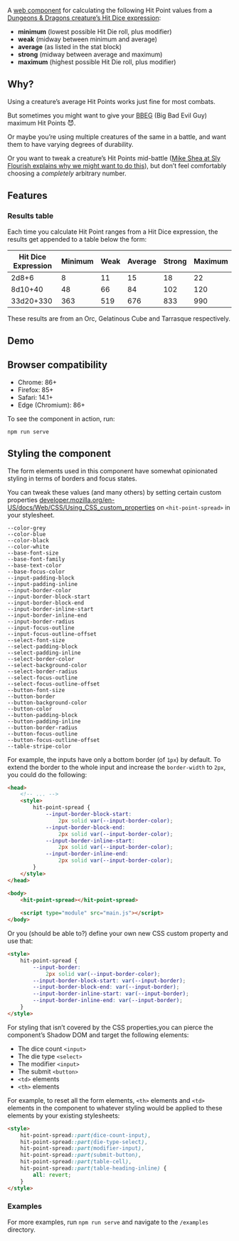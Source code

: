 A [web component](https://developer.mozilla.org/en-US/docs/Web/API/Web_components) for calculating the following Hit Point values from a [Dungeons &amp; Dragons creature’s Hit Dice expression](https://www.dndbeyond.com/sources/dnd/basic-rules-2014/monsters#HitPoints):

- **minimum** (lowest possible Hit Die roll, plus modifier)
- **weak** (midway between minimum and average)
- **average** (as listed in the stat block)
- **strong** (midway between average and maximum)
- **maximum** (highest possible Hit Die roll, plus modifier)

## Why?

Using a creature’s average Hit Points works just fine for most combats. 

But sometimes you might want to give your <abbr title="Big Bad Evil Guy">BBEG</abbr> (Big Bad Evil Guy) maximum Hit Points&nbsp;😈.

Or maybe you’re using multiple creatures of the same in a battle, and want them to have varying degrees of durability. 

Or you want to tweak a creature’s Hit Points mid-battle ([Mike Shea at Sly Flourish explains why we might want to do this](https://slyflourish.com/tweaking_monster_hit_points.html)), but don’t feel comfortably choosing a *completely* arbitrary number. 

## Features

### Results table

Each time you calculate Hit Point ranges from a Hit Dice expression, the results get appended to a table below the form:

| Hit Dice Expression | Minimum | Weak   | Average | Strong | Maximum |
|---------------------|---------|--------|---------|--------|---------|
| 2d8+6               | 8       | 11     | 15      | 18     | 22      | 
| 8d10+40             | 48      | 66     | 84      | 102    | 120     | 
| 33d20+330           | 363     | 519    | 676     | 833    | 990     | 

These results are from an Orc, Gelatinous Cube and Tarrasque respectively.

## Demo
## Browser compatibility

- Chrome: 86+
- Firefox: 85+
- Safari: 14.1+
- Edge (Chromium): 86+


To see the component in action, run:

```shell
npm run serve
```

## Styling the component

The form elements used in this component have somewhat opinionated styling in terms of borders and focus states.

You can tweak these values (and many others) by setting certain custom properties [developer.mozilla.org/en-US/docs/Web/CSS/Using_CSS_custom_properties](https://developer.mozilla.org/en-US/docs/Web/CSS/Using_CSS_custom_properties) on `<hit-point-spread>` in your stylesheet.

```
--color-grey
--color-blue
--color-black
--color-white
--base-font-size
--base-font-family
--base-text-color
--base-focus-color
--input-padding-block
--input-padding-inline
--input-border-color
--input-border-block-start
--input-border-block-end
--input-border-inline-start
--input-border-inline-end
--input-border-radius
--input-focus-outline
--input-focus-outline-offset
--select-font-size
--select-padding-block
--select-padding-inline
--select-border-color
--select-background-color
--select-border-radius
--select-focus-outline
--select-focus-outline-offset
--button-font-size
--button-border
--button-background-color
--button-color
--button-padding-block
--button-padding-inline
--button-border-radius
--button-focus-outline
--button-focus-outline-offset
--table-stripe-color
```

For example, the inputs have only a bottom border (of `1px`) by default. To extend the border to the whole input and increase the `border-width` to `2px`, you could do the following:

```html
<head>
    <!-- ... -->
    <style>
        hit-point-spread {
            --input-border-block-start: 
                2px solid var(--input-border-color);
            --input-border-block-end: 
                2px solid var(--input-border-color);
            --input-border-inline-start: 
                2px solid var(--input-border-color);
            --input-border-inline-end: 
                2px solid var(--input-border-color);
        }
    </style>
</head>

<body>
    <hit-point-spread></hit-point-spread>
    
    <script type="module" src="main.js"></script>
</body>
```

Or you (should be able to?) define your own new CSS custom property and use that:

```html
<style>
    hit-point-spread {
        --input-border: 
            2px solid var(--input-border-color);
        --input-border-block-start: var(--input-border);
        --input-border-block-end: var(--input-border);
        --input-border-inline-start: var(--input-border);
        --input-border-inline-end: var(--input-border);
    }
</style>
```

For styling that isn’t covered by the CSS properties,you can pierce the component’s Shadow DOM and target the following elements:

- The dice count `<input>`
- The die type `<select>`
- The modifier `<input>`
- The submit `<button>`
- `<td>` elements
- `<th>` elements

For example, to reset all the form elements, `<th>` elements and `<td>` elements in the component to whatever styling would be applied to these elements by your existing stylesheets:

```html
<style>
    hit-point-spread::part(dice-count-input),
    hit-point-spread::part(die-type-select),
    hit-point-spread::part(modifier-input),
    hit-point-spread::part(submit-button),
    hit-point-spread::part(table-cell),
    hit-point-spread::part(table-heading-inline) {
        all: revert;
    }
</style>
```

### Examples

For more examples, run `npm run serve` and navigate to the `/examples` directory.